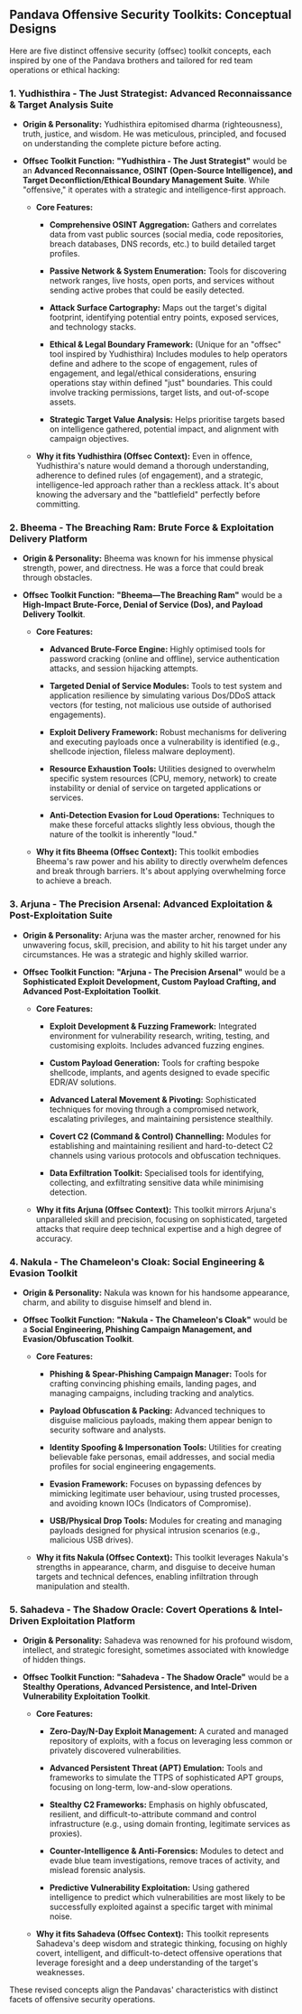 ## Pandava Offensive Security Toolkits: Conceptual Designs

Here are five distinct offensive security (offsec) toolkit concepts, each inspired by one of the Pandava brothers and tailored for red team operations or ethical hacking:

### 1.  Yudhisthira - The Just Strategist: Advanced Reconnaissance & Target Analysis Suite

* **Origin & Personality:** Yudhisthira epitomised dharma (righteousness), truth, justice, and wisdom. He was meticulous, principled, and focused on understanding the complete picture before acting.

* **Offsec Toolkit Function:** **"Yudhisthira - The Just Strategist"** would be an **Advanced Reconnaissance, OSINT (Open-Source Intelligence), and Target Deconfliction/Ethical Boundary Management Suite**. While "offensive," it operates with a strategic and intelligence-first approach.

  * **Core Features:**

    * **Comprehensive OSINT Aggregation:** Gathers and correlates data from vast public sources (social media, code repositories, breach databases, DNS records, etc.) to build detailed target profiles.

    * **Passive Network & System Enumeration:** Tools for discovering network ranges, live hosts, open ports, and services without sending active probes that could be easily detected.

    * **Attack Surface Cartography:** Maps out the target's digital footprint, identifying potential entry points, exposed services, and technology stacks.

    * **Ethical & Legal Boundary Framework:** (Unique for an "offsec" tool inspired by Yudhisthira) Includes modules to help operators define and adhere to the scope of engagement, rules of engagement, and legal/ethical considerations, ensuring operations stay within defined "just" boundaries. This could involve tracking permissions, target lists, and out-of-scope assets.

    * **Strategic Target Value Analysis:** Helps prioritise targets based on intelligence gathered, potential impact, and alignment with campaign objectives.

  * **Why it fits Yudhisthira (Offsec Context):** Even in offence, Yudhisthira's nature would demand a thorough understanding, adherence to defined rules (of engagement), and a strategic, intelligence-led approach rather than a reckless attack. It's about knowing the adversary and the "battlefield" perfectly before committing.

### 2.  Bheema - The Breaching Ram: Brute Force & Exploitation Delivery Platform

* **Origin & Personality:** Bheema was known for his immense physical strength, power, and directness. He was a force that could break through obstacles.

* **Offsec Toolkit Function:** **"Bheema—The Breaching Ram"** would be a **High-Impact Brute-Force, Denial of Service (Dos), and Payload Delivery Toolkit**.

  * **Core Features:**

    * **Advanced Brute-Force Engine:** Highly optimised tools for password cracking (online and offline), service authentication attacks, and session hijacking attempts.

    * **Targeted Denial of Service Modules:** Tools to test system and application resilience by simulating various Dos/DDoS attack vectors (for testing, not malicious use outside of authorised engagements).

    * **Exploit Delivery Framework:** Robust mechanisms for delivering and executing payloads once a vulnerability is identified (e.g., shellcode injection, fileless malware deployment).

    * **Resource Exhaustion Tools:** Utilities designed to overwhelm specific system resources (CPU, memory, network) to create instability or denial of service on targeted applications or services.

    * **Anti-Detection Evasion for Loud Operations:** Techniques to make these forceful attacks slightly less obvious, though the nature of the toolkit is inherently "loud."

  * **Why it fits Bheema (Offsec Context):** This toolkit embodies Bheema's raw power and his ability to directly overwhelm defences and break through barriers. It's about applying overwhelming force to achieve a breach.

### 3.  Arjuna - The Precision Arsenal: Advanced Exploitation & Post-Exploitation Suite

* **Origin & Personality:** Arjuna was the master archer, renowned for his unwavering focus, skill, precision, and ability to hit his target under any circumstances. He was a strategic and highly skilled warrior.

* **Offsec Toolkit Function:** **"Arjuna - The Precision Arsenal"** would be a **Sophisticated Exploit Development, Custom Payload Crafting, and Advanced Post-Exploitation Toolkit**.

  * **Core Features:**

    * **Exploit Development & Fuzzing Framework:** Integrated environment for vulnerability research, writing, testing, and customising exploits. Includes advanced fuzzing engines.

    * **Custom Payload Generation:** Tools for crafting bespoke shellcode, implants, and agents designed to evade specific EDR/AV solutions.

    * **Advanced Lateral Movement & Pivoting:** Sophisticated techniques for moving through a compromised network, escalating privileges, and maintaining persistence stealthily.

    * **Covert C2 (Command & Control) Channelling:** Modules for establishing and maintaining resilient and hard-to-detect C2 channels using various protocols and obfuscation techniques.

    * **Data Exfiltration Toolkit:** Specialised tools for identifying, collecting, and exfiltrating sensitive data while minimising detection.

  * **Why it fits Arjuna (Offsec Context):** This toolkit mirrors Arjuna's unparalleled skill and precision, focusing on sophisticated, targeted attacks that require deep technical expertise and a high degree of accuracy.

### 4.  Nakula - The Chameleon's Cloak: Social Engineering & Evasion Toolkit

* **Origin & Personality:** Nakula was known for his handsome appearance, charm, and ability to disguise himself and blend in.

* **Offsec Toolkit Function:** **"Nakula - The Chameleon's Cloak"** would be a **Social Engineering, Phishing Campaign Management, and Evasion/Obfuscation Toolkit**.

  * **Core Features:**

    * **Phishing & Spear-Phishing Campaign Manager:** Tools for crafting convincing phishing emails, landing pages, and managing campaigns, including tracking and analytics.

    * **Payload Obfuscation & Packing:** Advanced techniques to disguise malicious payloads, making them appear benign to security software and analysts.

    * **Identity Spoofing & Impersonation Tools:** Utilities for creating believable fake personas, email addresses, and social media profiles for social engineering engagements.

    * **Evasion Framework:** Focuses on bypassing defences by mimicking legitimate user behaviour, using trusted processes, and avoiding known IOCs (Indicators of Compromise).

    * **USB/Physical Drop Tools:** Modules for creating and managing payloads designed for physical intrusion scenarios (e.g., malicious USB drives).

  * **Why it fits Nakula (Offsec Context):** This toolkit leverages Nakula's strengths in appearance, charm, and disguise to deceive human targets and technical defences, enabling infiltration through manipulation and stealth.

### 5.  Sahadeva - The Shadow Oracle: Covert Operations & Intel-Driven Exploitation Platform

* **Origin & Personality:** Sahadeva was renowned for his profound wisdom, intellect, and strategic foresight, sometimes associated with knowledge of hidden things.

* **Offsec Toolkit Function:** **"Sahadeva - The Shadow Oracle"** would be a **Stealthy Operations, Advanced Persistence, and Intel-Driven Vulnerability Exploitation Toolkit**.

  * **Core Features:**

    * **Zero-Day/N-Day Exploit Management:** A curated and managed repository of exploits, with a focus on leveraging less common or privately discovered vulnerabilities.

    * **Advanced Persistent Threat (APT) Emulation:** Tools and frameworks to simulate the TTPS of sophisticated APT groups, focusing on long-term, low-and-slow operations.

    * **Stealthy C2 Frameworks:** Emphasis on highly obfuscated, resilient, and difficult-to-attribute command and control infrastructure (e.g., using domain fronting, legitimate services as proxies).

    * **Counter-Intelligence & Anti-Forensics:** Modules to detect and evade blue team investigations, remove traces of activity, and mislead forensic analysis.

    * **Predictive Vulnerability Exploitation:** Using gathered intelligence to predict which vulnerabilities are most likely to be successfully exploited against a specific target with minimal noise.

  * **Why it fits Sahadeva (Offsec Context):** This toolkit represents Sahadeva's deep wisdom and strategic thinking, focusing on highly covert, intelligent, and difficult-to-detect offensive operations that leverage foresight and a deep understanding of the target's weaknesses.

These revised concepts align the Pandavas' characteristics with distinct facets of offensive security operations.
